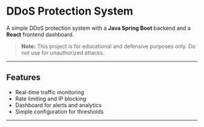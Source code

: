 # DDoS Protection System

A simple DDoS protection system with a **Java Spring Boot** backend and a **React** frontend dashboard.  

> **Note:** This project is for educational and defensive purposes only. Do not use for unauthorized attacks.

---

## Features
- Real-time traffic monitoring
- Rate limiting and IP blocking
- Dashboard for alerts and analytics
- Simple configuration for thresholds

---
